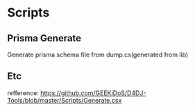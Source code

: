 # Scripts

## Prisma Generate

Generate prisma schema file from dump.cs(generated from lib)

## Etc

refference: https://github.com/GEEKiDoS/D4DJ-Tools/blob/master/Scripts/Generate.csx
